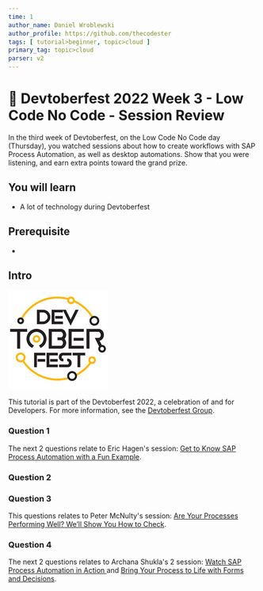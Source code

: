 ```yaml
---
time: 1
author_name: Daniel Wroblewski
author_profile: https://github.com/thecodester
tags: [ tutorial>beginner, topic>cloud ]
primary_tag: topic>cloud
parser: v2
---
```


# 🔴 Devtoberfest 2022 Week 3 - Low Code No Code - Session Review
<!-- description -->In the third week of Devtoberfest, on the Low Code No Code day (Thursday), you watched sessions about how to create workflows with SAP Process Automation, as well as desktop automations. Show that you were listening, and earn extra points toward the grand prize.

## You will learn
- A lot of technology during Devtoberfest

## Prerequisite
- 


## Intro
![Devtoberfest](Devtoberfest.jpg)

This tutorial is part of the Devtoberfest 2022, a celebration of and for Developers. For more information, see the [Devtoberfest Group](https://groups.community.sap.com/t5/devtoberfest/gh-p/Devtoberfest).

### Question 1
The next 2 questions relate to Eric Hagen's session: [Get to Know SAP Process Automation with a Fun Example](https://groups.community.sap.com/t5/devtoberfest/get-to-know-sap-process-automation-with-a-fun-example/ec-p/8969#M27).

### Question 2


### Question 3
This questions relates to Peter McNulty's session: [Are Your Processes Performing Well? We’ll Show You How to Check](https://groups.community.sap.com/t5/devtoberfest/are-your-processes-performing-well-we-ll-show-you-how-to-check/ec-p/8968#M26).



### Question 4
The next 2 questions relates to Archana Shukla's 2 session: [Watch SAP Process Automation in Action ](https://groups.community.sap.com/t5/devtoberfest/watch-sap-process-automation-in-action/ec-p/8965#M23) and [Bring Your Process to Life with Forms and Decisions](https://groups.community.sap.com/t5/devtoberfest/bring-your-process-to-life-with-forms-and-decisions/ec-p/8966#M24).

